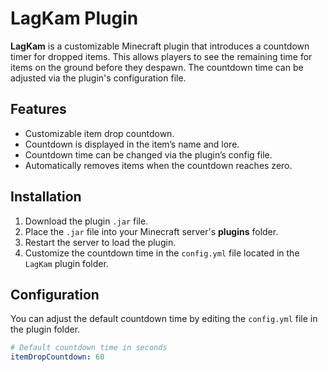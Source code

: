 # LagKam Plugin

**LagKam** is a customizable Minecraft plugin that introduces a countdown timer for dropped items. This allows players to see the remaining time for items on the ground before they despawn. The countdown time can be adjusted via the plugin's configuration file.

## Features

- Customizable item drop countdown.
- Countdown is displayed in the item’s name and lore.
- Countdown time can be changed via the plugin’s config file.
- Automatically removes items when the countdown reaches zero.

## Installation

1. Download the plugin `.jar` file.
2. Place the `.jar` file into your Minecraft server's **plugins** folder.
3. Restart the server to load the plugin.
4. Customize the countdown time in the `config.yml` file located in the `LagKam` plugin folder.

## Configuration

You can adjust the default countdown time by editing the `config.yml` file in the plugin folder.

```yaml
# Default countdown time in seconds
itemDropCountdown: 60
